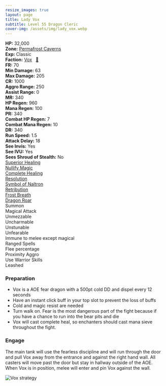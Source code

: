 ```yaml
---
resize_images: true
layout: page
title: Lady Vox
subtitle: Level 55 Dragon Cleric
cover-img: /assets/img/lady_vox.webp
---
```


<div class="info-section">
<div class="info-item"><strong>HP:</strong> 32,000</div>
<div class="info-item"><strong>Zone:</strong> <a href="https://www.pqdi.cc/zone/73" target="_blank">Permafrost Caverns</a></div>
<div class="info-item"><strong>Exp:</strong> Classic</div>
<div class="info-item"><strong>Faction:</strong> <a href="https://www.pqdi.cc/faction/319" target="_blank">Vox</a>&nbsp;&nbsp;&nbsp;<a href="https://www.pqdi.cc/npc/73057" target="_blank" title="View NPC on PQDI">🔗</a></div>
</div>

<div class="stats-grid">
<div class="stats-row">
<div class="stats-cell"><strong>FR:</strong> 70</div>
<div class="stats-cell"><strong>Min Damage:</strong> 63</div>
<div class="stats-cell"><strong>Max Damage:</strong> 205</div>
</div>
<div class="stats-row">
<div class="stats-cell"><strong>CR:</strong> 1000</div>
<div class="stats-cell"><strong>Aggro Range:</strong> 250</div>
<div class="stats-cell"><strong>Assist Range:</strong> 0</div>
</div>
<div class="stats-row">
<div class="stats-cell"><strong>MR:</strong> 340</div>
<div class="stats-cell"><strong>HP Regen:</strong> 960</div>
<div class="stats-cell"><strong>Mana Regen:</strong> 100</div>
</div>
<div class="stats-row">
<div class="stats-cell"><strong>PR:</strong> 340</div>
<div class="stats-cell"><strong>Combat HP Regen:</strong> 7</div>
<div class="stats-cell"><strong>Combat Mana Regen:</strong> 10</div>
</div>
<div class="stats-row">
<div class="stats-cell"><strong>DR:</strong> 340</div>
<div class="stats-cell"><strong>Run Speed:</strong> 1.5</div>
<div class="stats-cell"><strong>Attack Delay:</strong> 18</div>
</div>
<div class="stats-row">
<div class="stats-cell"><strong>See Invis:</strong> Yes</div>
<div class="stats-cell"><strong>See IVU:</strong> Yes</div>
<div class="stats-cell"><strong>Sees Shroud of Stealth:</strong> No</div>
</div>
</div>

<div class="spell-grid">
<div class="spell-cell"><a href="https://www.pqdi.cc/spell/9" target="_blank">Superior Healing</a></div>
<div class="spell-cell"><a href="https://www.pqdi.cc/spell/49" target="_blank">Nullify Magic</a></div>
<div class="spell-cell"><a href="https://www.pqdi.cc/spell/13" target="_blank">Complete Healing</a></div>
<div class="spell-cell"><a href="https://www.pqdi.cc/spell/314" target="_blank">Resolution</a></div>
<div class="spell-cell"><a href="https://www.pqdi.cc/spell/488" target="_blank">Symbol of Naltron</a></div>
<div class="spell-cell"><a href="https://www.pqdi.cc/spell/672" target="_blank">Retribution</a></div>
<div class="spell-cell"><a href="https://www.pqdi.cc/spell/862" target="_blank">Frost Breath</a></div>
<div class="spell-cell"><a href="https://www.pqdi.cc/spell/981" target="_blank">Dragon Roar</a></div>
</div>

<div class="ability-grid">
<div class="ability-cell">Summon</div>
<div class="ability-cell">Magical Attack</div>
<div class="ability-cell">Unmezzable</div>
<div class="ability-cell">Uncharmable</div>
<div class="ability-cell">Unstunable</div>
<div class="ability-cell">Unfearable</div>
<div class="ability-cell">Immune to melee except magical</div>
<div class="ability-cell">Ranged Spells</div>
<div class="ability-cell">Flee percentage</div>
<div class="ability-cell">Proximity Aggro</div>
<div class="ability-cell">Use Warrior Skills</div>
<div class="ability-cell">Leashed</div>
</div>

### Preparation

 - Vox is a AOE fear dragon with a 500pt cold DD and dispel every 12 seconds
 - Have an instant click buff in your top slot to prevent the loss of buffs
 - Cold and magic resist are needed
 - Turn walk on. Fear is the most dangerous part of the fight because if you have a chance to run into the bear pits and die
 - Vox will cast complete heal, so enchanters should cast mana sieve throughout the fight.
### Engage

The main tank will use the fearless discipline and will run through the door and pull Vox away from the entrance and against the right hand wall. All casters will move past the door but stay in hallway outside of the AOE. When Vox is in position, melee will enter and pin Vox against the wall.

![Vox strategy](https://github.com/user-attachments/assets/a24469eb-91f0-4026-9624-7213e3eb5ca7)
